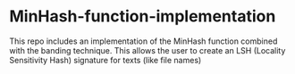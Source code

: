 # MinHash-function-implementation
This repo includes an implementation of the MinHash function combined with the banding technique. This allows the user to create an LSH (Locality Sensitivity Hash) signature for texts (like file names)
